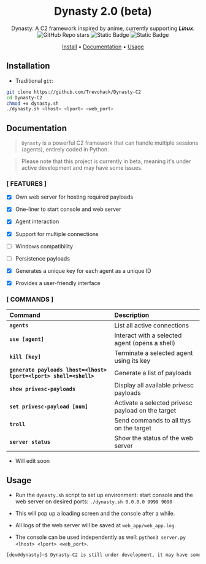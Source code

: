 
<h1 align="center">Dynasty 2.0 (beta)</h1>

<div align="center">
  Dynasty: A C2 framework inspired by anime, currently supporting <b><i>Linux</i></b>.<br> 
  <img alt="GitHub Repo stars" src="https://img.shields.io/github/stars/Trevohack/Dynasty-C2?style=for-the-badge&labelColor=blue&color=violet">
  <img alt="Static Badge" src="https://img.shields.io/badge/Tested--on-Linux-violet?style=for-the-badge&logo=linux&logoColor=black&labelColor=blue">
  <img alt="Static Badge" src="https://img.shields.io/badge/Bash-violet?style=for-the-badge&logo=gnubash&logoColor=black&labelColor=blue">
  <p></p>
  <a href="https://github.com/Trevohack/Dynasty-C2?tab=readme-ov-file#installation">Install</a>
  <span> • </span>
  <a href="https://github.com/Trevohack/Dynasty-C2?tab=readme-ov-file#documentation">Documentation</a>
  <span> • </span>
  <a href="https://github.com/Trevohack/Dynasty-C2?tab=readme-ov-file#usage">Usage</a>
  <p></p>
</div>

## Installation

* Traditional `git`:

```bash
git clone https://github.com/Trevohack/Dynasty-C2 
cd Dynasty-C2 
chmod +x dynasty.sh
./dynasty.sh <lhost> <lport> <web_port>
``` 


## Documentation

> `Dynasty` is a powerful C2 framework that can handle multiple sessions (agents), entirely coded in Python. 

> Please note that this project is currently in beta, meaning it's under active development and may have some issues.

### [ FEATURES ] 

- [X] Own web server for hosting required payloads
- [X] One-liner to start console and web server 
- [X] Agent interaction 
- [X] Support for multiple connections
- [ ] Windows compatibility
- [ ] Persistence payloads
- [X] Generates a unique key for each agent as a unique ID 
- [X] Provides a user-friendly interface 


### [ COMMANDS ]

| Command | Description |
| :-------- | :-------   | 
| **`agents`** |  List all active connections |
| **`use [agent]`** | Interact with a selected agent (opens a shell) |
| **`kill [key]`** | Terminate a selected agent using its key |
| **`generate payloads lhost=<lhost> lport=<lport> shell=<shell>`** | Generate a list of payloads |
| **`show privesc-payloads`** | Display all available privesc payloads | 
| **`set privesc-payload [num]`** | Activate a selected privesc payload on the target |
| **`troll`** | Send commands to all ttys on the target |
| **`server status`** | Show the status of the web server |

* Will edit soon

## Usage 

* Run the `dynasty.sh` script to set up environment: start console and the web server on desired ports: `./dynasty.sh 0.0.0.0 9999 9090` 

* This will pop up a loading screen and the console after a while. 

* All logs of the web server will be saved at `web_app/web_app.log`. 

* The console can be used independently as well: `python3 server.py <lhost> <lport> <web_port>`. 


```bash
[dev@dynasty]~$ Dynasty-C2 is still under development, it may have some issues. A more stable version of it will be out soon
```










